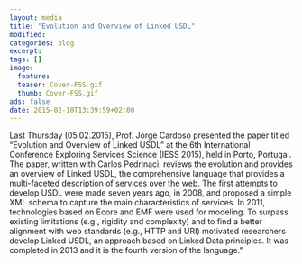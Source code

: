 ```yaml
---
layout: media
title: "Evolution and Overview of Linked USDL"
modified:
categories: blog
excerpt:
tags: []
image:
  feature:
  teaser: Cover-FSS.gif
  thumb: Cover-FSS.gif
ads: false
date: 2015-02-10T13:39:59+02:00
---
```


Last Thursday (05.02.2015), Prof. Jorge Cardoso presented the paper titled “Evolution and Overview of Linked USDL” at the 6th International Conference Exploring Services Science (IESS 2015), held in Porto, Portugal. The paper, written with Carlos Pedrinaci, reviews the evolution and provides an overview of Linked USDL, the comprehensive language that provides a multi-faceted description of services over the web. The first attempts to develop USDL were made seven years ago, in 2008, and proposed a simple XML schema to capture the main characteristics of services. In 2011, technologies based on Ecore and EMF were used for modeling. To surpass existing limitations (e.g., rigidity and complexity) and to find a better alignment with web standards (e.g., HTTP and URI) motivated researchers develop Linked USDL, an approach based on Linked Data principles.It was completed in 2013 and it is the fourth version of the language."